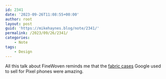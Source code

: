 ```yaml
---
id: 2341
date: '2023-09-26T11:08:55+00:00'
author: root
layout: post
guid: 'https://mikehaynes.blog/note/2341/'
permalink: /2023/09/26/2341/
categories:
    - Note
tags:
    - Design
---
```


All this talk about FineWoven reminds me that the [fabric cases](https://store.google.com/us/product/pixel_5_case_fabric?hl=en-US&pli=1) Google used to sell for Pixel phones were amazing.